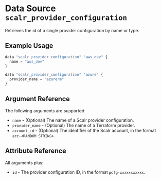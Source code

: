 
# Data Source `scalr_provider_configuration` 

Retrieves the id of a single provider configuration by name or type.

## Example Usage

```javascript
data "scalr_provider_configuration" "aws_dev" {
  name = "aws_dev"
}

data "scalr_provider_configuration" "azure" {
  provider_name = "azurerm"
}
```

## Argument Reference

The following arguments are supported:

* `name` - (Optional) The name of a Scalr provider configuration.
* `provider_name` - (Optional) The name of a Terraform provider.
* `account_id` - (Optional) The identifier of the Scalr account, in the format `acc-<RANDOM STRING>`.

## Attribute Reference

All arguments plus:

* `id` - The provider configuration ID, in the format `pcfg-xxxxxxxxxxx`.